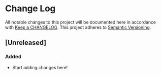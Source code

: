 # Change Log
All notable changes to this project will be documented here in
accordance with [Keep a CHANGELOG][keep-changelog-url].
This project adheres to [Semantic Versioning][semver-url].

## [Unreleased]
### Added
- Start adding changes here!


[semver-url]: http://semver.org
[keep-changelog-url]: http://keepachangelog.com/
